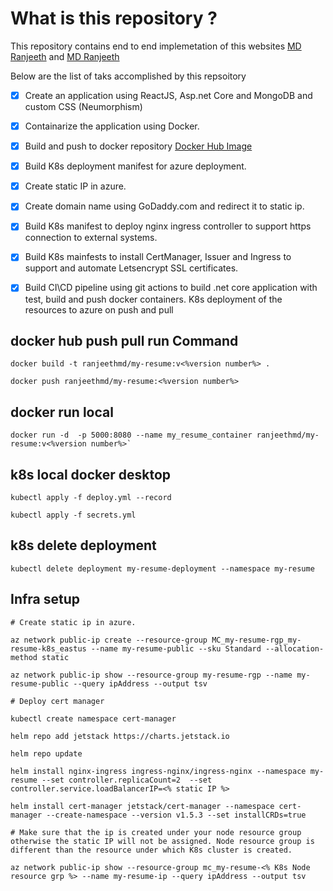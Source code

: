 # What is this repository ?
This repository contains end to end implemetation of this websites [MD Ranjeeth](https://md.ranjeeth.info) and [MD Ranjeeth](https://www.ranjeeth.info)

Below are the list of taks accomplished by this repsoitory

- [x] Create an application using ReactJS, Asp.net Core and MongoDB and custom CSS (Neumorphism)
- [x] Containarize the application using Docker.
- [x] Build and push to docker repository [Docker Hub Image](https://hub.docker.com/repository/docker/ranjeethmd/my-resume)
- [x] Build K8s deployment manifest for azure deployment.
- [x] Create static IP in azure.
- [x] Create domain name using GoDaddy.com and redirect it to static ip.
- [x] Build K8s manifest to deploy nginx ingress controller to support https connection to external systems.
- [x] Build K8s mainfests to install CertManager, Issuer and Ingress to support and automate Letsencrypt SSL certificates.      
- [x] Build CI\CD pipeline using git actions to build .net core application with test, build and push docker containers. K8s deployment of the resources to azure on push and pull


## docker hub push pull run Command
```
docker build -t ranjeethmd/my-resume:v<%version number%> .

docker push ranjeethmd/my-resume:<%version number%>
```
## docker run local
```
docker run -d  -p 5000:8080 --name my_resume_container ranjeethmd/my-resume:v<%version number%>`
```
## k8s local docker desktop
```
kubectl apply -f deploy.yml --record

kubectl apply -f secrets.yml
```
## k8s delete deployment
```
kubectl delete deployment my-resume-deployment --namespace my-resume
```
## Infra setup
```
# Create static ip in azure.

az network public-ip create --resource-group MC_my-resume-rgp_my-resume-k8s_eastus --name my-resume-public --sku Standard --allocation-method static

az network public-ip show --resource-group my-resume-rgp --name my-resume-public --query ipAddress --output tsv

# Deploy cert manager

kubectl create namespace cert-manager

helm repo add jetstack https://charts.jetstack.io

helm repo update

helm install nginx-ingress ingress-nginx/ingress-nginx --namespace my-resume --set controller.replicaCount=2  --set controller.service.loadBalancerIP=<% static IP %>

helm install cert-manager jetstack/cert-manager --namespace cert-manager --create-namespace --version v1.5.3 --set installCRDs=true

# Make sure that the ip is created under your node resource group otherwise the static IP will not be assigned. Node resource group is different than the resource under which K8s cluster is created.

az network public-ip show --resource-group mc_my-resume-<% K8s Node resource grp %> --name my-resume-ip --query ipAddress --output tsv
```
